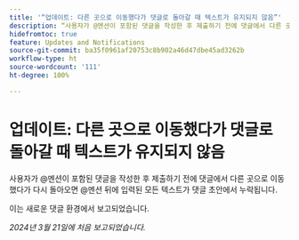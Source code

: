 ```yaml
---
title: '“업데이트: 다른 곳으로 이동했다가 댓글로 돌아갈 때 텍스트가 유지되지 않음”'
description: “사용자가 @멘션이 포함된 댓글을 작성한 후 제출하기 전에 댓글에서 다른 곳으로 이동했다가 다시 돌아오면 @멘션 뒤에 입력된 모든 텍스트가 댓글 초안에서 누락됩니다.”
hidefromtoc: true
feature: Updates and Notifications
source-git-commit: ba35f0961af20753c8b902a46d47dbe45ad3262b
workflow-type: ht
source-wordcount: '111'
ht-degree: 100%

---
```



# 업데이트: 다른 곳으로 이동했다가 댓글로 돌아갈 때 텍스트가 유지되지 않음

사용자가 @멘션이 포함된 댓글을 작성한 후 제출하기 전에 댓글에서 다른 곳으로 이동했다가 다시 돌아오면 @멘션 뒤에 입력된 모든 텍스트가 댓글 초안에서 누락됩니다.

이는 새로운 댓글 환경에서 보고되었습니다.

_2024년 3월 21일에 처음 보고되었습니다._

